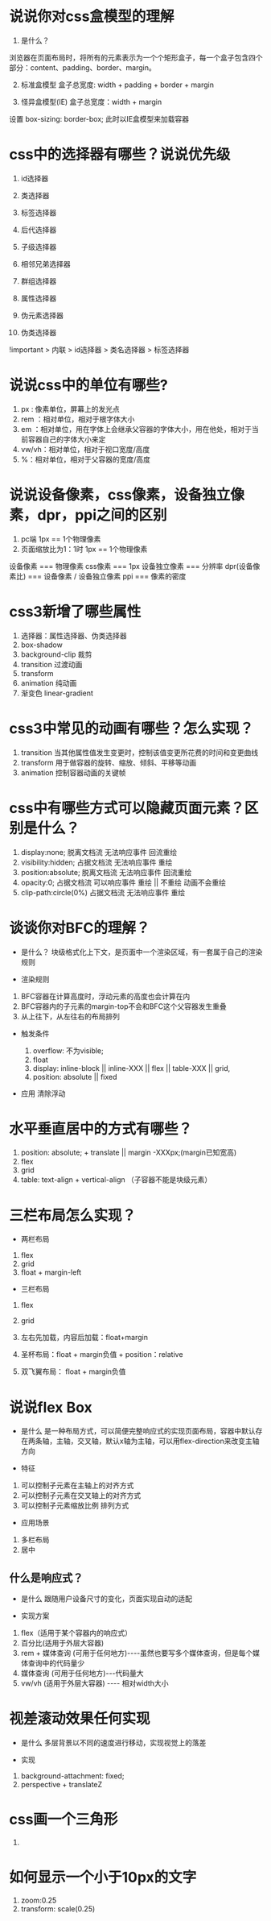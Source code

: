 # 说说你对css盒模型的理解
1. 是什么？

浏览器在页面布局时，将所有的元素表示为一个个矩形盒子，每一个盒子包含四个部分：content、padding、border、margin。

2. 标准盒模型
盒子总宽度: width + padding + border + margin

3. 怪异盒模型(IE)
盒子总宽度：width + margin

设置 box-sizing: border-box; 此时以IE盒模型来加载容器

# css中的选择器有哪些？说说优先级

1. id选择器
2. 类选择器
3. 标签选择器
4. 后代选择器
5. 子级选择器
6. 相邻兄弟选择器
7. 群组选择器

8. 属性选择器
9. 伪元素选择器
10. 伪类选择器

!important > 内联 > id选择器 > 类名选择器 > 标签选择器 

# 说说css中的单位有哪些?
1. px : 像素单位，屏幕上的发光点
2. rem ：相对单位，相对于根字体大小
3. em ：相对单位，用在字体上会继承父容器的字体大小，用在他处，相对于当前容器自己的字体大小来定
4. vw/vh：相对单位，相对于视口宽度/高度
5. %：相对单位，相对于父容器的宽度/高度

# 说说设备像素，css像素，设备独立像素，dpr，ppi之间的区别
1. pc端 1px == 1个物理像素
2. 页面缩放比为1：1时 1px == 1个物理像素

设备像素 === 物理像素
css像素 === 1px
设备独立像素 === 分辨率
dpr(设备像素比) === 设备像素 / 设备独立像素
ppi === 像素的密度

# css3新增了哪些属性
1. 选择器：属性选择器、伪类选择器
2. box-shadow
3. background-clip 裁剪
4. transition 过渡动画
5. transform
6. animation 纯动画
7. 渐变色 linear-gradient

# css3中常见的动画有哪些？怎么实现？
1. transition 当其他属性值发生变更时，控制该值变更所花费的时间和变更曲线
2. transform  用于做容器的旋转、缩放、倾斜、平移等动画
3. animation 控制容器动画的关键帧

# css中有哪些方式可以隐藏页面元素？区别是什么？

1. display:none;  脱离文档流 无法响应事件   回流重绘
2. visibility:hidden; 占据文档流 无法响应事件 重绘
3. position:absolute;   脱离文档流 无法响应事件 回流重绘
4. opacity:0;   占据文档流 可以响应事件 重绘 || 不重绘 动画不会重绘
5. clip-path:circle(0%) 占据文档流 无法响应事件  重绘

# 谈谈你对BFC的理解？
- 是什么？
块级格式化上下文，是页面中一个渲染区域，有一套属于自己的渲染规则

- 渲染规则
1. BFC容器在计算高度时，浮动元素的高度也会计算在内
2. BFC容器内的子元素的margin-top不会和BFC这个父容器发生重叠
3. 从上往下，从左往右的布局排列

- 触发条件
    1. overflow: 不为visible;
    2. float
    3. display: inline-block || inline-XXX || flex || table-XXX || grid,
    4. position: absolute || fixed

- 应用
  清除浮动

# 水平垂直居中的方式有哪些？

1. position: absolute; + translate || margin -XXXpx;(margin已知宽高)
2. flex
3. grid
4. table: text-align + vertical-align （子容器不能是块级元素）


# 三栏布局怎么实现？
- 两栏布局
1. flex
2. grid
3. float + margin-left

- 三栏布局
1. flex
2. grid
3. 左右先加载，内容后加载：float+margin

4. 圣杯布局：float + margin负值 + position：relative

5. 双飞翼布局： float + margin负值

# 说说flex Box
- 是什么
  是一种布局方式，可以简便完整响应式的实现页面布局，容器中默认存在两条轴，主轴，交叉轴，默认x轴为主轴，可以用flex-direction来改变主轴方向

- 特征
1. 可以控制子元素在主轴上的对齐方式
2. 可以控制子元素在交叉轴上的对齐方式
3. 可以控制子元素缩放比例 排列方式

- 应用场景
1. 多栏布局
2. 居中

##  什么是响应式？
- 是什么
跟随用户设备尺寸的变化，页面实现自动的适配

- 实现方案

1. flex（适用于某个容器内的响应式）
2. 百分比(适用于外层大容器)
3. rem + 媒体查询 (可用于任何地方)----虽然也要写多个媒体查询，但是每个媒体查询中的代码量少
4. 媒体查询 (可用于任何地方)---代码量大
5. vw/vh (适用于外层大容器) ---- 相对width大小

# 视差滚动效果任何实现

- 是什么
多层背景以不同的速度进行移动，实现视觉上的落差

- 实现

1. background-attachment: fixed;
2. perspective + translateZ

# css画一个三角形

1. 

# 如何显示一个小于10px的文字
1. zoom:0.25
2. transform: scale(0.25)
